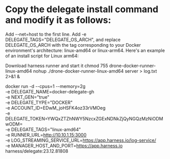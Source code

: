 # Copy the delegate install command and modify it as follows:
Add --net=host to the first line.
Add -e DELEGATE_TAGS="DELEGATE_OS_ARCH", and replace DELEGATE_OS_ARCH with the tag corresponding to your Docker environment's architecture: linux-amd64 or linux-arm64.
Here's an example of an install script for Linux arm64:

 Download harness runner and start it
 chmod 755 drone-docker-runner-linux-amd64
 nohup ./drone-docker-runner-linux-amd64 server > log.txt 2>&1 &

 docker run  -d --cpus=1 --memory=2g \
  -e DELEGATE_NAME=docker-delegate-gh \
  -e NEXT_GEN="true" \
  -e DELEGATE_TYPE="DOCKER" \
  -e ACCOUNT_ID=EDwM_joHSFK4oz33rVMOeg \
  -e DELEGATE_TOKEN=YWQxZTZhNWY5NzcxZGExNDNkZjQyNGQzMzNiODMwODM= \
  -e DELEGATE_TAGS="linux-amd64" \
  -e RUNNER_URL=http://10.10.1.15:3000 \
  -e LOG_STREAMING_SERVICE_URL=https://app.harness.io/log-service/ \
  -e MANAGER_HOST_AND_PORT=https://app.harness.io harness/delegate:23.12.81808


 
  
